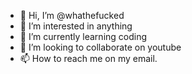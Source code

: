 - 👋 Hi, I’m @whathefucked
- 👀 I’m interested in anything
- 🌱 I’m currently learning coding
- 💞️ I’m looking to collaborate on youtube
- 📫 How to reach me on my email.

<!---
whathefucked/whathefucked is a ✨ special ✨ repository because its `README.md` (this file) appears on your GitHub profile.
You can click the Preview link to take a look at your changes.
--->
